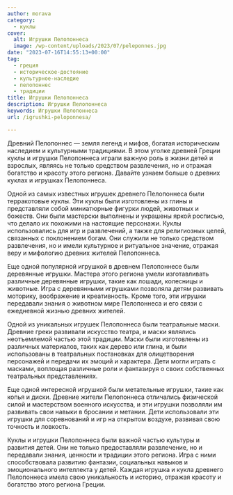 ```yaml
---
author: morava
category:
  - куклы
cover:
  alt: Игрушки Пелопоннеса
  image: /wp-content/uploads/2023/07/peleponnes.jpg
date: "2023-07-16T14:55:13+00:00"
tag:
  - греция
  - историческое-достояние
  - культурное-наследие
  - пелопоннес
  - традиции
title: Игрушки Пелопоннеса
description: Игрушки Пелопоннеса
keywords: Игрушки Пелопоннеса
url: /igrushki-peloponnesa/

---
```

Древний Пелопоннес — земля легенд и мифов, богатая историческим наследием и культурными традициями. В этом уголке древней Греции куклы и игрушки Пелопоннеса играли важную роль в жизни детей и взрослых, являясь не только средством развлечения, но и отражая богатство и красоту этого региона. Давайте узнаем больше о древних куклах и игрушках Пелопоннеса.

Одной из самых известных игрушек древнего Пелопоннеса были терракотовые куклы. Эти куклы были изготовлены из глины и представляли собой миниатюрные фигурки людей, животных и божеств. Они были мастерски выполнены и украшены яркой росписью, что делало их похожими на настоящие персонажи. Куклы использовались для игр и развлечений, а также для религиозных целей, связанных с поклонением богам. Они служили не только средством развлечения, но и имели культурное и ритуальное значение, отражая веру и мифологию древних жителей Пелопоннеса.

Еще одной популярной игрушкой в древнем Пелопоннесе были деревянные игрушки. Мастера этого региона умели изготавливать различные деревянные игрушки, такие как лошади, колесницы и животные. Игра с деревянными игрушками позволяла детям развивать моторику, воображение и креативность. Кроме того, эти игрушки передавали знания о животном мире Пелопоннеса и его связи с ежедневной жизнью древних жителей.

Одной из уникальных игрушек Пелопоннеса были театральные маски. Древние греки развивали искусство театра, и маски являлись неотъемлемой частью этой традиции. Маски были изготовлены из различных материалов, таких как дерево или глина, и были использованы в театральных постановках для олицетворения персонажей и передачи их эмоций и характера. Дети могли играть с масками, воплощая различные роли и фантазируя о своих собственных театральных представлениях.

Еще одной интересной игрушкой были метательные игрушки, такие как копья и диски. Древние жители Пелопоннеса отличались физической силой и мастерством военного искусства, и эти игрушки позволяли им развивать свои навыки в бросании и метании. Дети использовали эти игрушки для соревнований и игр на открытом воздухе, развивая свою точность и ловкость.

Куклы и игрушки Пелопоннеса были важной частью культуры и развития детей. Они не только предоставляли развлечение, но и передавали знания, ценности и традиции этого региона. Игра с ними способствовала развитию фантазии, социальных навыков и эмоционального интеллекта у детей. Каждая игрушка и кукла древнего Пелопоннеса имела свою уникальность и историю, отражая красоту и богатство этого региона Греции.
